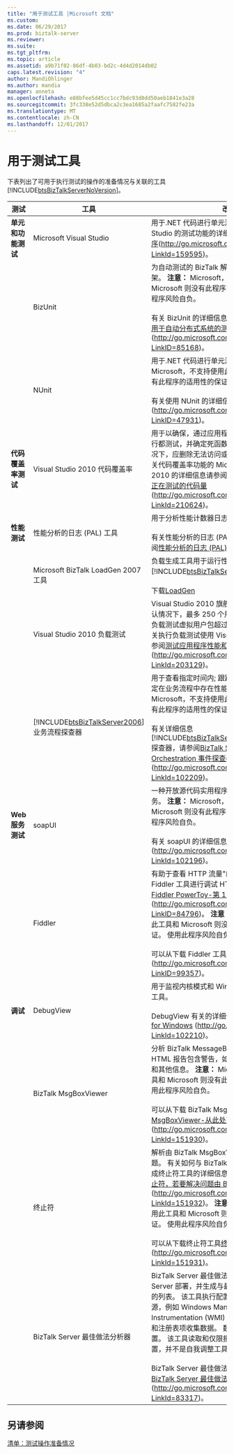 ```yaml
---
title: "用于测试工具 |Microsoft 文档"
ms.custom: 
ms.date: 06/29/2017
ms.prod: biztalk-server
ms.reviewer: 
ms.suite: 
ms.tgt_pltfrm: 
ms.topic: article
ms.assetid: a9b71f02-86df-4b03-bd2c-4d4d2014db02
caps.latest.revision: "4"
author: MandiOhlinger
ms.author: mandia
manager: anneta
ms.openlocfilehash: e88bfee5d45cc1cc7bdc93d8dd50aeb1841e3a28
ms.sourcegitcommit: 3fc338e52d5dbca2c3ea1685a2faafc7582fe23a
ms.translationtype: MT
ms.contentlocale: zh-CN
ms.lasthandoff: 12/01/2017
---
```

# <a name="tools-for-testing"></a>用于测试工具
下表列出了可用于执行测试的操作的准备情况与关联的工具[!INCLUDE[btsBizTalkServerNoVersion](../includes/btsbiztalkservernoversion-md.md)]。  
  
|测试|工具|改用|  
|-------------|----------|---------|  
|**单元和功能测试**|Microsoft Visual Studio|用于.NET 代码进行单元测试。 有关适用于 Visual Studio 的测试功能的详细信息，请参阅[测试应用程序](http://go.microsoft.com/fwlink/?LinkId=159595)(http://go.microsoft.com/fwlink/?LinkId=159595)。|  
||BizUnit|为自动测试的 BizTalk 解决方案而设计的一种框架。 **注意：** Microsoft，不支持使用此工具和 Microsoft 则没有此程序的适用性的保证。 使用此程序风险自负。 <br /><br /> 有关 BizUnit 的详细信息，请参阅[BizUnit-框架，用于自动分布式系统的测试](http://go.microsoft.com/fwlink/?LinkID=85168)(http://go.microsoft.com/fwlink/?LinkID=85168)。|  
||NUnit|用于.NET 代码进行单元测试。 **注意：** Microsoft，不支持使用此工具和 Microsoft 则没有此程序的适用性的保证。 使用此程序风险自负。 <br /><br /> 有关使用 NUnit 的详细信息，请参阅[Nunit](http://go.microsoft.com/fwlink/?LinkID=47931) (http://go.microsoft.com/fwlink/?LinkID=47931)。|  
|**代码覆盖率测试**|Visual Studio 2010 代码覆盖率|用于以确保，通过应用程序的所有执行路径充分执行都测试，并确定死函数或在代码中的类。 一般情况下，应删除无法访问或永远不会执行的代码。 有关代码覆盖率功能的 Microsoft Visual Studio 2010 的详细信息请参阅[使用代码覆盖率确定如何正在测试的代码量](http://go.microsoft.com/fwlink/?LinkId=210624)(http://go.microsoft.com/fwlink/?LinkId=210624)。|  
|**性能测试**|性能分析的日志 (PAL) 工具|用于分析性能计数器日志文件的工具。<br /><br /> 有关性能分析的日志 (PAL) 工具的详细信息，请参阅[性能分析的日志 (PAL) 工具](https://github.com/clinthuffman/PAL)。|  
||Microsoft BizTalk LoadGen 2007 工具|负载生成工具用于运行性能和压力测试针对[!INCLUDE[btsBizTalkServerNoVersion](../includes/btsbiztalkservernoversion-md.md)]。<br /><br /> 下载[LoadGen](https://www.microsoft.com/download/details.aspx?id=14925)|  
||Visual Studio 2010 负载测试|Visual Studio 2010 旗舰版中可用，可以模拟从默认情况下，最多 250 个用户和使用 Visual Studio 负载测试虚拟用户包超过 250 名用户的负载。 有关执行负载测试使用 Visual Studio 的详细信息请参阅[测试应用程序性能和压力](http://go.microsoft.com/fwlink/?LinkId=203129)(http://go.microsoft.com/fwlink/?LinkId=203129)。|  
||[!INCLUDE[btsBizTalkServer2006](../includes/btsbiztalkserver2006-md.md)]业务流程探查器|用于查看指定时间内; 跟踪数据的业务流程用于确定在业务流程中存在性能瓶颈，很有帮助。 **注意：** Microsoft，不支持使用此工具和 Microsoft 则没有此程序的适用性的保证。 使用此程序风险自负。 <br /><br /> 有关详细信息[!INCLUDE[btsBizTalkServer2006](../includes/btsbiztalkserver2006-md.md)]Orchestration 探查器，请参阅[BizTalk Server 2006 Orchestration 事件探查器](http://go.microsoft.com/fwlink/?LinkId=102209)(http://go.microsoft.com/fwlink/?LinkId=102209)。|  
|**Web 服务测试**|soapUI|一种开放源代码实用程序，可以用于测试 Web 服务。 **注意：** Microsoft，不支持使用此工具和 Microsoft 则没有此程序的适用性的保证。 使用此程序风险自负。 <br /><br /> 有关 soapUI 的详细信息，请参阅[soapUI.org](http://go.microsoft.com/fwlink/?LinkId=102196) (http://go.microsoft.com/fwlink/?LinkId=102196)。|  
||Fiddler|有助于查看 HTTP 流量"的应用程序。" 有关使用 Fiddler 工具进行调试 HTTP 的详细信息，请参阅[Fiddler PowerToy-第 1 部分： HTTP 调试](http://go.microsoft.com/fwlink/?LinkID=84796)(http://go.microsoft.com/fwlink/?LinkID=84796)。 **注意：** Microsoft，不支持使用此工具和 Microsoft 则没有此程序的适用性的保证。 使用此程序风险自负。 <br /><br /> 可以从下载 Fiddler 工具[简介 Fiddler](http://go.microsoft.com/fwlink/?LinkID=99357) (http://go.microsoft.com/fwlink/?LinkID=99357)。|  
|**调试**|DebugView|用于监视内核模式和 Win32 调试输出本地或远程工具。<br /><br /> DebugView 有关的详细信息，请参阅[DebugView for Windows](http://go.microsoft.com/fwlink/?LinkId=102210) (http://go.microsoft.com/fwlink/?LinkId=102210)。|  
||BizTalk MsgBoxViewer|分析 BizTalk MessageBox 和其他数据库并生成 HTML 报告包含警告，如果与数据库相关的任何，和其他信息。 **注意：** Microsoft，不支持使用此工具和 Microsoft 则没有此程序的适用性的保证。 使用此程序风险自负。 <br /><br /> 可以从下载 BizTalk MsgBoxViewer 工具[BizTalk MsgBoxViewer-从此处下载该工具的最新版本](http://go.microsoft.com/fwlink/?LinkId=151930)(http://go.microsoft.com/fwlink/?LinkId=151930)。|  
||终止符|解析由 BizTalk MsgBoxViewer 工具发现的任何问题。 有关如何与 BizTalk MsgBoxViewer 工具集成终止符工具的详细信息，请参阅[使用 BizTalk 终止符，若要解决问题由 BizTalk MsgBoxViewer](http://go.microsoft.com/fwlink/?LinkId=151932) (http://go.microsoft.com/fwlink/?LinkId=151932)。 **注意：** Microsoft，不支持使用此工具和 Microsoft 则没有此程序的适用性的保证。 使用此程序风险自负。 <br /><br /> 可以从下载终止符工具[终止符](http://go.microsoft.com/fwlink/?LinkId=151931)(http://go.microsoft.com/fwlink/?LinkId=151931)。|  
||BizTalk Server 最佳做法分析器|BizTalk Server 最佳做法分析器检查 BizTalk Server 部署，并生成与最佳做法标准相关的问题的列表。 该工具执行配置级别验证从不同的信息源，例如 Windows Management Instrumentation (WMI) 类、 SQL Server 数据库和注册表项收集数据。 数据然后用于评估部署配置。 该工具读取和仅限报告并不会修改任何系统设置，并不是自我调整工具。<br /><br /> BizTalk Server 最佳做法分析器工具可以从下载[BizTalk Server 最佳做法分析器](http://go.microsoft.com/fwlink/?LinkId=83317)(http://go.microsoft.com/fwlink/?LinkId=83317)。|  
  
## <a name="see-also"></a>另请参阅  
 [清单：测试操作准备情况](~/technical-guides/checklist-testing-operational-readiness.md)